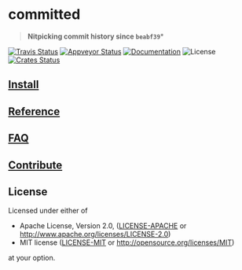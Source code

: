 # committed

> **Nitpicking commit history since `beabf39`***

[![Travis Status](https://travis-ci.org/crate-ci/committed.svg?branch=master)](https://travis-ci.org/crate-ci/committed)
[![Appveyor Status](https://ci.appveyor.com/api/projects/status/nmndw68dl9f8s5k2/branch/master?svg=true)](https://ci.appveyor.com/project/epage/committed/branch/master)
[![Documentation](https://img.shields.io/badge/docs-master-blue.svg)][Documentation]
![License](https://img.shields.io/crates/l/committed.svg)
[![Crates Status](https://img.shields.io/crates/v/committed.svg)](https://crates.io/crates/committed)

## [Install](docs/install.md)

## [Reference](docs/reference.md)

## [FAQ](docs/faq.md)

## [Contribute](CONTRIBUTING.md)

## License

Licensed under either of

 * Apache License, Version 2.0, ([LICENSE-APACHE](LICENSE-APACHE) or http://www.apache.org/licenses/LICENSE-2.0)
 * MIT license ([LICENSE-MIT](LICENSE-MIT) or http://opensource.org/licenses/MIT)

at your option.

[Crates.io]: https://crates.io/crates/committed
[Documentation]: https://docs.rs/committed
